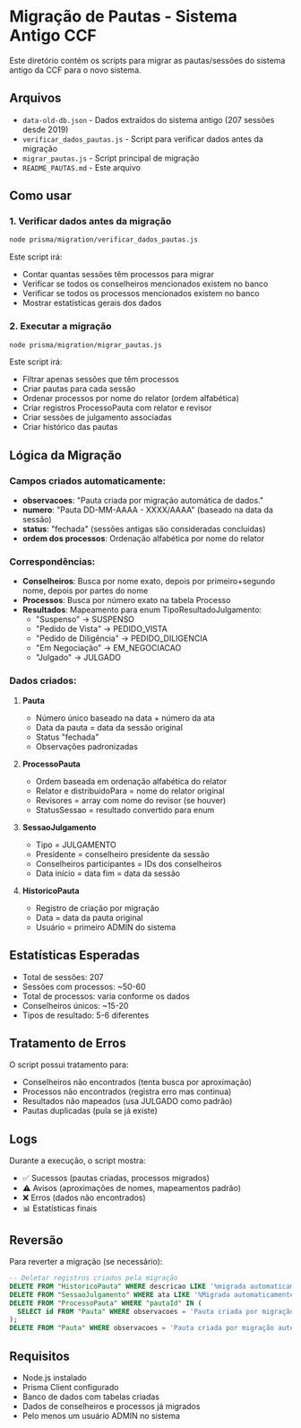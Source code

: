 # Migração de Pautas - Sistema Antigo CCF

Este diretório contém os scripts para migrar as pautas/sessões do sistema antigo da CCF para o novo sistema.

## Arquivos

- `data-old-db.json` - Dados extraídos do sistema antigo (207 sessões desde 2019)
- `verificar_dados_pautas.js` - Script para verificar dados antes da migração
- `migrar_pautas.js` - Script principal de migração
- `README_PAUTAS.md` - Este arquivo

## Como usar

### 1. Verificar dados antes da migração

```bash
node prisma/migration/verificar_dados_pautas.js
```

Este script irá:
- Contar quantas sessões têm processos para migrar
- Verificar se todos os conselheiros mencionados existem no banco
- Verificar se todos os processos mencionados existem no banco
- Mostrar estatísticas gerais dos dados

### 2. Executar a migração

```bash
node prisma/migration/migrar_pautas.js
```

Este script irá:
- Filtrar apenas sessões que têm processos
- Criar pautas para cada sessão
- Ordenar processos por nome do relator (ordem alfabética)
- Criar registros ProcessoPauta com relator e revisor
- Criar sessões de julgamento associadas
- Criar histórico das pautas

## Lógica da Migração

### Campos criados automaticamente:

- **observacoes**: "Pauta criada por migração automática de dados."
- **numero**: "Pauta DD-MM-AAAA - XXXX/AAAA" (baseado na data da sessão)
- **status**: "fechada" (sessões antigas são consideradas concluídas)
- **ordem dos processos**: Ordenação alfabética por nome do relator

### Correspondências:

- **Conselheiros**: Busca por nome exato, depois por primeiro+segundo nome, depois por partes do nome
- **Processos**: Busca por número exato na tabela Processo
- **Resultados**: Mapeamento para enum TipoResultadoJulgamento:
  - "Suspenso" → SUSPENSO
  - "Pedido de Vista" → PEDIDO_VISTA
  - "Pedido de Diligência" → PEDIDO_DILIGENCIA
  - "Em Negociação" → EM_NEGOCIACAO
  - "Julgado" → JULGADO

### Dados criados:

1. **Pauta**
   - Número único baseado na data + número da ata
   - Data da pauta = data da sessão original
   - Status "fechada"
   - Observações padronizadas

2. **ProcessoPauta**
   - Ordem baseada em ordenação alfabética do relator
   - Relator e distribuidoPara = nome do relator original
   - Revisores = array com nome do revisor (se houver)
   - StatusSessao = resultado convertido para enum

3. **SessaoJulgamento**
   - Tipo = JULGAMENTO
   - Presidente = conselheiro presidente da sessão
   - Conselheiros participantes = IDs dos conselheiros
   - Data início = data fim = data da sessão

4. **HistoricoPauta**
   - Registro de criação por migração
   - Data = data da pauta original
   - Usuário = primeiro ADMIN do sistema

## Estatísticas Esperadas

- Total de sessões: 207
- Sessões com processos: ~50-60
- Total de processos: varia conforme os dados
- Conselheiros únicos: ~15-20
- Tipos de resultado: 5-6 diferentes

## Tratamento de Erros

O script possui tratamento para:
- Conselheiros não encontrados (tenta busca por aproximação)
- Processos não encontrados (registra erro mas continua)
- Resultados não mapeados (usa JULGADO como padrão)
- Pautas duplicadas (pula se já existe)

## Logs

Durante a execução, o script mostra:
- ✅ Sucessos (pautas criadas, processos migrados)
- ⚠️ Avisos (aproximações de nomes, mapeamentos padrão)
- ❌ Erros (dados não encontrados)
- 📊 Estatísticas finais

## Reversão

Para reverter a migração (se necessário):

```sql
-- Deletar registros criados pela migração
DELETE FROM "HistoricoPauta" WHERE descricao LIKE '%migrada automaticamente%';
DELETE FROM "SessaoJulgamento" WHERE ata LIKE '%Migrada automaticamente%';
DELETE FROM "ProcessoPauta" WHERE "pautaId" IN (
  SELECT id FROM "Pauta" WHERE observacoes = 'Pauta criada por migração automática de dados.'
);
DELETE FROM "Pauta" WHERE observacoes = 'Pauta criada por migração automática de dados.';
```

## Requisitos

- Node.js instalado
- Prisma Client configurado
- Banco de dados com tabelas criadas
- Dados de conselheiros e processos já migrados
- Pelo menos um usuário ADMIN no sistema